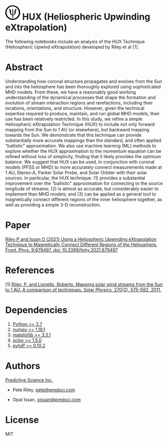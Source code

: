 # ![Icon](figures/rsz_psi_logo.png)<!-- .element height="10%" width="10%" --> HUX (Heliospheric Upwinding eXtrapolation)

The following notebooks include an analysis of the HUX Technique (Heliospheric Upwind eXtrapolation) developed by Riley et al [1]. 


# Abstract
Understanding how coronal structure propagates and evolves from the Sun and into the
heliosphere has been thoroughly explored using sophisticated MHD models. From these, we
have a reasonably good working understanding of the dynamical processes that shape the
formation and evolution of stream interaction regions and rarefactions, including their locations,
orientations, and structure. However, given the technical expertise required to produce, maintain,
and run global MHD models, their use has been relatively restricted. In this study, we refine a
simple Heliospheric eXtrapolation Technique (HUX) to include not only forward mapping from the
Sun to 1 AU (or elsewhere), but backward mapping towards the Sun. We demonstrate that this
technique can provide substantially more accurate mappings than the standard, and often applied
“ballistic” approximation. We also use machine learning (ML) methods to explore whether the
HUX approximation to the momentum equation can be refined without loss of simplicity, finding
that it likely provides the optimum balance. We suggest that HUX can be used, in conjunction
with coronal models (PFSS or MHD) to more accurately connect measurements made at 1 AU,
Stereo-A, Parker Solar Probe, and Solar Orbiter with their solar sources. In particular, the HUX
technique: (1) provides a substantial improvement over the “ballistic” approximation for connecting
to the source longitude of streams; (2) is almost as accurate, but considerably easier to implement
than MHD models; and (3) can be applied as a general tool to magnetically connect different
regions of the inner heliosphere together, as well as providing a simple 3-D reconstruction.

# Paper
[Riley P and Issan O (2021) Using a Heliospheric Upwinding eXtrapolation Technique to Magnetically Connect Different Regions of the Heliosphere. Front. Phys. 9:679497. doi: 10.3389/fphy.2021.679497](https://www.frontiersin.org/articles/10.3389/fphy.2021.679497/full?&utm_source=Email_to_authors_&utm_medium=Email&utm_content=T1_11.5e1_author&utm_campaign=Email_publication&field=&journalName=Frontiers_in_Physics&id=679497)

# References
[1] [Riley, P. and Lionello, Roberto. Mapping solar wind streams from the Sun to 1 AU: A comparison of techniques. Solar Physics, 270(2), 575–592, 2011.](https://www.researchgate.net/publication/226565167_Mapping_Solar_Wind_Streams_from_the_Sun_to_1_AU_A_Comparison_of_Techniques)


# Dependencies
1. [Python >= 3.7](https://www.python.org/downloads/)
1. [numpy >= 1.19.1](https://numpy.org/install/)
3. [matplotlib >= 3.3.1](https://matplotlib.org/users/installing.html)
4. [scipy >= 1.5.0](https://www.scipy.org/install.html)
5. [pyhdf >= 0.10.2](https://pypi.org/project/pyhdf/)


# Authors
[Predictive Science Inc.](https://www.predsci.com/portal/home.php)

- Pete Riley, pete@predsci.com

- Opal Issan, oissan@predsci.com

# License
MIT
